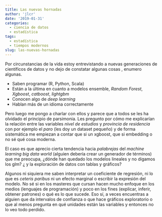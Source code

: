 ```yaml
---
title: Las nuevas hornadas
author: 'jlcr'
date: '2019-01-31'
categories:
  - ciencia de datos
  - estadística
tags:
  - estadística
  - tiempos modernos
slug: las-nuevas-hornadas
---
```


Por circunstancias de la vida estoy entrevistando a nuevas generaciones de científicos de datos y no dejo de constatar algunas cosas , enumero algunas.

* Saben programar (R, Python, Scala)
* Están a la última en cuanto a modelos ensemble, *Random Forest*, *Xgboost*, *catboost*, *lightgbm*
* Conocen algo de *deep learning*
* Hablan más de un idioma correctamente

Pero luego me pongo a charlar con ellos y parece que a todos se les ha olvidado el principio de parsimonia. Les pregunto por cómo me explicarían la relación entre las variables *nivel de estudios* y *provincia de residencia* con por ejemplo el *paro* (les doy un dataset pequeño) y de forma sistemática me empiezan a contar que si un xgboost, que si embedding  o no sé qué cosa moderna. 

El caso es que aprecio cierta tendencia hacia *palabrejas* del *machine learning big data world* (alguien debería crear un generador de términos) que me preocupa, ¿dónde han quedado los modelos lineales y no digamos los glm? ¿ y la exploración de datos con tablas y gráficos? 

Algunos ni siquiera me saben interpretar un coeficiente de regresión, ni lo que es *ceteris paribus* ni un efecto marginal o escribir la expresión del modelo. No sé si en los masteres que cursan hacen mucho enfoque en los medios (lenguajes de programación) y poco en los fines (explicar, inferir, obtener patrones) o qué es lo que sucede. Eso sí, a veces encuentras a alguien que da intervalos de confianza o que hace gráficos exploratorio o que al menos pregunta en qué unidades están las variables y entonces no lo veo todo perdido. 





